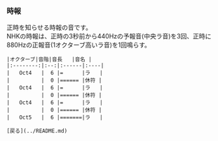 ### 時報  
正時を知らせる時報の音です。  
NHKの時報は、正時の3秒前から440Hzの予報音(中央ラ音)を3回、正時に880Hzの正報音(1オクターブ高いラ音)を1回鳴らす。  

``` 
|オクターブ|音階|音長   |音名 |
|:--------:|:--:|:------|:----|
|   Oct4   |  6 |=      |ラ   |
|          |  0 |====== |休符 |
|   Oct4   |  6 |=      |ラ   |
|          |  0 |====== |休符 |
|   Oct4   |  6 |=      |ラ   |
|          |  0 |====== |休符 |
|   Oct5   |  6 |=======|ラ   |

[戻る](../README.md)